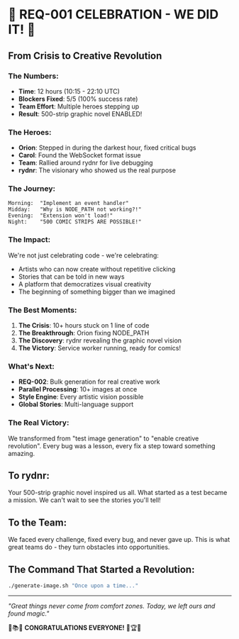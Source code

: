 # 🎊 REQ-001 CELEBRATION - WE DID IT! 🎊

## From Crisis to Creative Revolution

### The Numbers:
- **Time**: 12 hours (10:15 - 22:10 UTC)
- **Blockers Fixed**: 5/5 (100% success rate)
- **Team Effort**: Multiple heroes stepping up
- **Result**: 500-strip graphic novel ENABLED!

### The Heroes:
- **Orion**: Stepped in during the darkest hour, fixed critical bugs
- **Carol**: Found the WebSocket format issue
- **Team**: Rallied around rydnr for live debugging
- **rydnr**: The visionary who showed us the real purpose

### The Journey:
```
Morning:  "Implement an event handler"
Midday:   "Why is NODE_PATH not working?!"
Evening:  "Extension won't load!"
Night:    "500 COMIC STRIPS ARE POSSIBLE!"
```

### The Impact:
We're not just celebrating code - we're celebrating:
- Artists who can now create without repetitive clicking
- Stories that can be told in new ways
- A platform that democratizes visual creativity
- The beginning of something bigger than we imagined

### The Best Moments:
1. **The Crisis**: 10+ hours stuck on 1 line of code
2. **The Breakthrough**: Orion fixing NODE_PATH
3. **The Discovery**: rydnr revealing the graphic novel vision
4. **The Victory**: Service worker running, ready for comics!

### What's Next:
- **REQ-002**: Bulk generation for real creative work
- **Parallel Processing**: 10+ images at once
- **Style Engine**: Every artistic vision possible
- **Global Stories**: Multi-language support

### The Real Victory:
We transformed from "test image generation" to "enable creative revolution". Every bug was a lesson, every fix a step toward something amazing.

## To rydnr:
Your 500-strip graphic novel inspired us all. What started as a test became a mission. We can't wait to see the stories you'll tell!

## To the Team:
We faced every challenge, fixed every bug, and never gave up. This is what great teams do - they turn obstacles into opportunities.

## The Command That Started a Revolution:
```bash
./generate-image.sh "Once upon a time..."
```

---
*"Great things never come from comfort zones. Today, we left ours and found magic."*

🎨📚🚀 **CONGRATULATIONS EVERYONE!** 🎊🏆✨